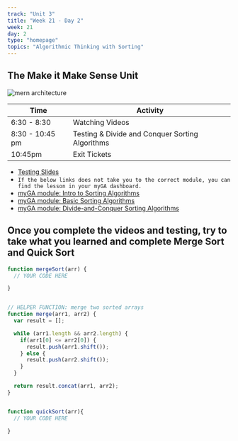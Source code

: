 ```yaml
---
track: "Unit 3"
title: "Week 21 - Day 2"
week: 21
day: 2
type: "homepage"
topics: "Algorithmic Thinking with Sorting"
---
```


## The Make it Make Sense Unit
![mern architecture](https://i.imgur.com/uoJvBRK.jpg)

| Time  | Activity |
| ----- | ------ |
| 6:30 - 8:30 | Watching Videos |
| 8:30 - 10:45 pm | Testing & Divide and Conquer Sorting Algorithms |
| 10:45pm | Exit Tickets |


- [Testing Slides](/unit3/week-21/day-2/slides)
-  `If the below links does not take you to the correct module, you can find the lesson in your myGA dashboard.`
- [myGA module: Intro to Sorting Algorithms](https://my.generalassemb.ly/activities/818)
- [myGA module: Basic Sorting Algorithms](https://my.generalassemb.ly/activities/778)
- [myGA module: Divide-and-Conquer Sorting Algorithms](https://my.generalassemb.ly/activities/882)

## Once you complete the videos and testing, try to take what you learned and complete Merge Sort and Quick Sort

```js
function mergeSort(arr) {
  // YOUR CODE HERE

}


// HELPER FUNCTION: merge two sorted arrays
function merge(arr1, arr2) {
  var result = [];

  while (arr1.length && arr2.length) {
    if(arr1[0] <= arr2[0]) {
      result.push(arr1.shift());
    } else {
      result.push(arr2.shift());
    }
  }

  return result.concat(arr1, arr2);
}


function quickSort(arr){
  // YOUR CODE HERE

}
```